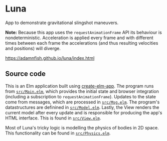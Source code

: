 # Luna

App to demonstrate gravitational slingshot maneuvers.

**Note:** Because this app uses the `requestAnimationFrame` API its
behaviour is nondeterministic. Acceleration is applied every frame and
with different times between each frame the accelerations (and thus
resulting velocities and positions) will diverge.

https://adamnfish.github.io/luna/index.html

## Source code

This is an Elm application built using
[create-elm-app](https://github.com/halfzebra/create-elm-app). The
program runs from [`src/Main.elm`](src/Main.elm), which provides the
initial state and browser integration (including a subscription to
`requestAnimationFrame`). Updates to the state come from messages,
which are processed in [`src/Msg.elm`](src/Msg.elm). The program's
datastructures are definined in [`src/Model.elm`](src/Model.elm).
Lastly, the View renders the current model after every update and is
responsible for producing the app's HTML interface. This is found in
[`src/View.elm`](src/View.elm).

Most of Luna's tricky logic is modelling the physics of bodies in 2D
space. This functionality can be found in
[`src/Physics.elm`](src/Physics.elm).

